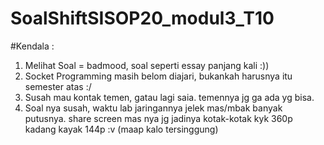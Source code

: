 # SoalShiftSISOP20_modul3_T10

#Kendala : <br/>
1. Melihat Soal = badmood, soal seperti essay panjang kali :))<br/>
2. Socket Programming masih belom diajari, bukankah harusnya itu semester atas :/<br/>
3. Susah mau kontak temen, gatau lagi saia. temennya jg ga ada yg bisa.<br/>
4. Soal nya susah, waktu lab jaringannya jelek mas/mbak banyak putusnya. share screen mas nya jg jadinya kotak-kotak kyk 360p kadang kayak 144p :v (maap kalo tersinggung)



